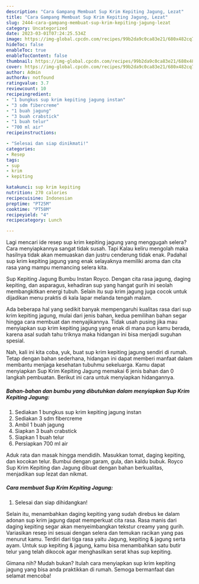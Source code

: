 ```yaml
---
description: "Cara Gampang Membuat Sup Krim Kepiting Jagung, Lezat"
title: "Cara Gampang Membuat Sup Krim Kepiting Jagung, Lezat"
slug: 2444-cara-gampang-membuat-sup-krim-kepiting-jagung-lezat
category: Uncategorized
date: 2023-03-01T07:24:25.534Z
image: https://img-global.cpcdn.com/recipes/99b2da9c0ca83e21/680x482cq70/sup-krim-kepiting-jagung-foto-resep-utama.jpg
hideToc: false
enableToc: true
enableTocContent: false
thumbnail: https://img-global.cpcdn.com/recipes/99b2da9c0ca83e21/680x482cq70/sup-krim-kepiting-jagung-foto-resep-utama.jpg
cover: https://img-global.cpcdn.com/recipes/99b2da9c0ca83e21/680x482cq70/sup-krim-kepiting-jagung-foto-resep-utama.jpg
author: Admin
authorAv: notfound
ratingvalue: 3.7
reviewcount: 10
recipeingredient:
- "1 bungkus sup krim kepiting jagung instan"
- "3 sdm fibercreme"
- "1 buah jagung"
- "3 buah crabstick"
- "1 buah telur"
- "700 ml air"
recipeinstructions:

- "Selesai dan siap dinikmati!"
categories:
- Resep
tags:
- sup
- krim
- kepiting

katakunci: sup krim kepiting 
nutrition: 270 calories
recipecuisine: Indonesian
preptime: "PT25M"
cooktime: "PT58M"
recipeyield: "4"
recipecategory: Lunch

---
```



Lagi mencari ide resep sup krim kepiting jagung yang menggugah selera? Cara menyiapkannya sangat tidak susah. Tapi Kalau keliru mengolah maka hasilnya tidak akan memuaskan dan justru cenderung tidak enak. Padahal sup krim kepiting jagung yang enak selayaknya memiliki aroma dan cita rasa yang mampu memancing selera kita.


Sup Kepiting Jagung Bumbu Instan Royco. Dengan cita rasa jagung, daging kepiting, dan asparagus, kehadiran sup yang hangat gurih ini seolah membangkitkan energi tubuh. Selain itu sup krim jagung juga cocok untuk dijadikan menu praktis di kala lapar melanda tengah malam.

Ada beberapa hal yang sedikit banyak mempengaruhi kualitas rasa dari sup krim kepiting jagung, mulai dari jenis bahan, kedua pemilihan bahan segar hingga cara membuat dan menyajikannya. Tidak usah pusing jika mau menyiapkan sup krim kepiting jagung yang enak di mana pun kamu berada, karena asal sudah tahu triknya maka hidangan ini bisa menjadi suguhan spesial.


Nah, kali ini kita coba, yuk, buat sup krim kepiting jagung sendiri di rumah. Tetap dengan bahan sederhana, hidangan ini dapat memberi manfaat dalam membantu menjaga kesehatan tubuhmu sekeluarga. Kamu dapat menyiapkan Sup Krim Kepiting Jagung memakai 6 jenis bahan dan 0 langkah pembuatan. Berikut ini cara untuk menyiapkan hidangannya.

<!--inarticleads1-->

##### Bahan-bahan dan bumbu yang dibutuhkan dalam menyiapkan Sup Krim Kepiting Jagung:

1. Sediakan 1 bungkus sup krim kepiting jagung instan
1. Sediakan 3 sdm fibercreme
1. Ambil 1 buah jagung
1. Siapkan 3 buah crabstick
1. Siapkan 1 buah telur
1. Persiapkan 700 ml air


Aduk rata dan masak hingga mendidih. Masukkan tomat, daging kepiting, dan kocokan telur. Bumbui dengan garam, gula, dan kaldu bubuk. Royco Sup Krim Kepiting dan Jagung dibuat dengan bahan berkualitas, menjadikan sup lezat dan nikmat. 

<!--inarticleads2-->

##### Cara membuat Sup Krim Kepiting Jagung:


1. Selesai dan siap dihidangkan!

Selain itu, menambahkan daging kepiting yang sudah direbus ke dalam adonan sup krim jagung dapat memperkuat cita rasa. Rasa manis dari daging kepiting segar akan menyeimbangkan tekstur creamy yang gurih. Variasikan resep ini sesuai dengan selera dan temukan racikan yang pas menurut kamu. Terdiri dari tiga rasa yaitu Jagung, kepiting &amp; jagung serta ayam. Untuk sup kepiting &amp; jagung, kamu bisa menambahkan satu butir telur yang telah dikocok agar menghasilkan serat khas sup kepiting. 

Gimana nih? Mudah bukan? Itulah cara menyiapkan sup krim kepiting jagung yang bisa anda praktikkan di rumah. Semoga bermanfaat dan selamat mencoba!
